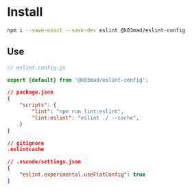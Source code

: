 # Install

```bash
npm i --save-exact --save-dev eslint @k03mad/eslint-config
```

## Use

```js
// eslint.config.js

export {default} from '@k03mad/eslint-config';
```

```json
// package.json
{
    "scripts": {
        "lint": "npm run lint:eslint",
        "lint:eslint": "eslint ./ --cache",
    }
}
```

```json
// gitignore
.eslintcache
```

```json
// .vscode/settings.json
{
    "eslint.experimental.useFlatConfig": true
}
```

